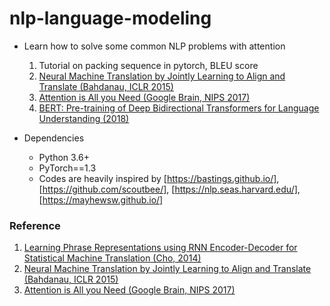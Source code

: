 # nlp-language-modeling

- Learn how to solve some common NLP problems with attention
  1. Tutorial on packing sequence in pytorch, BLEU score
  2. [Neural Machine Translation by Jointly Learning to Align and Translate (Bahdanau, ICLR 2015)] 
  3. [Attention is All you Need (Google Brain, NIPS 2017)]
  4. [BERT: Pre-training of Deep Bidirectional Transformers for Language Understanding (2018)]
  
- Dependencies
  - Python 3.6+
  - PyTorch==1.3
  - Codes are heavily inspired by [https://bastings.github.io/], [https://github.com/scoutbee/], [https://nlp.seas.harvard.edu/], [https://mayhewsw.github.io/]

### Reference
1. [Learning Phrase Representations using RNN Encoder-Decoder for Statistical Machine Translation (Cho, 2014)]
2. [Neural Machine Translation by Jointly Learning to Align and Translate (Bahdanau, ICLR 2015)]
3. [Attention is All you Need (Google Brain, NIPS 2017)]

[https://bastings.github.io/]: https://bastings.github.io/annotated_encoder_decoder/
[Neural Machine Translation by Jointly Learning to Align and Translate (Bahdanau, ICLR 2015)]: https://arxiv.org/abs/1409.0473
[https://github.com/scoutbee/]: https://github.com/scoutbee/pytorch-nlp-notebooks
[Learning Phrase Representations using RNN Encoder-Decoder for Statistical Machine Translation (Cho, 2014)]: https://arxiv.org/pdf/1406.1078
[https://nlp.seas.harvard.edu/]: https://nlp.seas.harvard.edu/2018/04/03/attention.html
[Attention is All you Need (Google Brain, NIPS 2017)]: https://papers.nips.cc/paper/7181-attention-is-all-you-need.pdf
[https://mayhewsw.github.io/]: https://mayhewsw.github.io/2019/01/16/can-bert-generate-text/
[BERT: Pre-training of Deep Bidirectional Transformers for Language Understanding (2018)]: https://arxiv.org/abs/1810.04805
